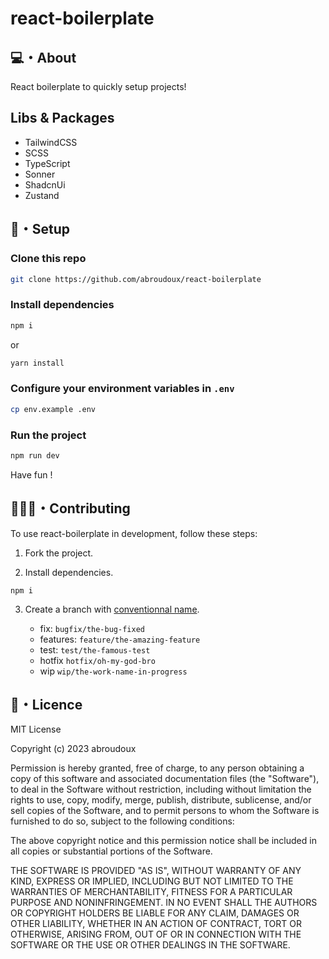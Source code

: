 # react-boilerplate

## 💻・About

React boilerplate to quickly setup projects!

## Libs & Packages

- TailwindCSS
- SCSS
- TypeScript
- Sonner
- ShadcnUi
- Zustand

## 🎯・Setup

### Clone this repo
```bash
git clone https://github.com/abroudoux/react-boilerplate
```

### Install dependencies
```bash
npm i
```
or 

```bash
yarn install
```

### Configure your environment variables in `.env`

```bash
cp env.example .env
```

### Run the project
```bash
npm run dev
```

Have fun !

## 🧑‍🤝‍🧑・Contributing

To use react-boilerplate in development, follow these steps:

1. Fork the project.

2. Install dependencies.

```basg
npm i
```

3. Create a branch with [conventionnal name](https://tilburgsciencehub.com/building-blocks/collaborate-and-share-your-work/use-github/naming-git-branches/).

   - fix: `bugfix/the-bug-fixed`
   - features: `feature/the-amazing-feature`
   - test: `test/the-famous-test`
   - hotfix `hotfix/oh-my-god-bro`
   - wip `wip/the-work-name-in-progress`

## 📑・Licence

MIT License

Copyright (c) 2023 abroudoux

Permission is hereby granted, free of charge, to any person obtaining a copy
of this software and associated documentation files (the "Software"), to deal
in the Software without restriction, including without limitation the rights
to use, copy, modify, merge, publish, distribute, sublicense, and/or sell
copies of the Software, and to permit persons to whom the Software is
furnished to do so, subject to the following conditions:

The above copyright notice and this permission notice shall be included in all
copies or substantial portions of the Software.

THE SOFTWARE IS PROVIDED "AS IS", WITHOUT WARRANTY OF ANY KIND, EXPRESS OR
IMPLIED, INCLUDING BUT NOT LIMITED TO THE WARRANTIES OF MERCHANTABILITY,
FITNESS FOR A PARTICULAR PURPOSE AND NONINFRINGEMENT. IN NO EVENT SHALL THE
AUTHORS OR COPYRIGHT HOLDERS BE LIABLE FOR ANY CLAIM, DAMAGES OR OTHER
LIABILITY, WHETHER IN AN ACTION OF CONTRACT, TORT OR OTHERWISE, ARISING FROM,
OUT OF OR IN CONNECTION WITH THE SOFTWARE OR THE USE OR OTHER DEALINGS IN THE
SOFTWARE.
